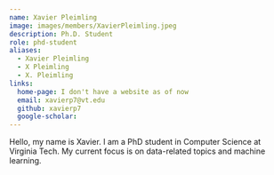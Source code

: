 ```yaml
---
name: Xavier Pleimling
image: images/members/XavierPleimling.jpeg
description: Ph.D. Student
role: phd-student
aliases:
  - Xavier Pleimling
  - X Pleimling
  - X. Pleimling
links:
  home-page: I don't have a website as of now
  email: xavierp7@vt.edu
  github: xavierp7
  google-scholar: 
---
```


Hello, my name is Xavier.  I am a PhD student in Computer Science at Virginia Tech.  My current focus is on data-related topics and machine learning.